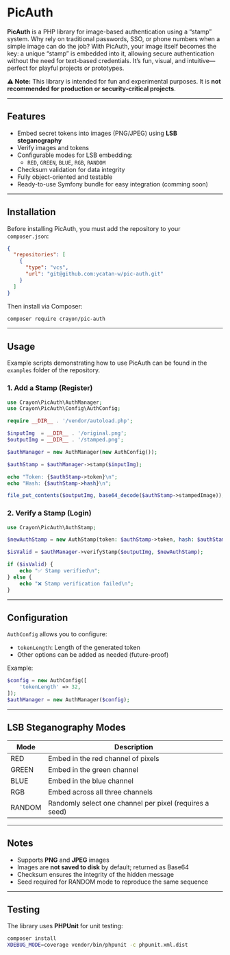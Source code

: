 # PicAuth

**PicAuth** is a PHP library for image-based authentication using a “stamp” system.
Why rely on traditional passwords, SSO, or phone numbers when a simple image can do the job? With PicAuth, your image itself becomes the key: a unique “stamp” is embedded into it, allowing secure authentication without the need for text-based credentials. It’s fun, visual, and intuitive—perfect for playful projects or prototypes.

**⚠️ Note:** This library is intended for fun and experimental purposes. It is **not recommended for production or security-critical projects**.

---

## Features

- Embed secret tokens into images (PNG/JPEG) using **LSB steganography**
- Verify images and tokens
- Configurable modes for LSB embedding:
  - `RED`, `GREEN`, `BLUE`, `RGB`, `RANDOM`
- Checksum validation for data integrity
- Fully object-oriented and testable
- Ready-to-use Symfony bundle for easy integration (comming soon)

---

## Installation

Before installing PicAuth, you must add the repository to your `composer.json`:

```json
{
  "repositories": [
    {
      "type": "vcs",
      "url": "git@github.com:ycatan-w/pic-auth.git"
    }
  ]
}
```

Then install via Composer:

```bash
composer require crayon/pic-auth
```

---

## Usage

Example scripts demonstrating how to use PicAuth can be found in the `examples` folder of the repository.

### 1. Add a Stamp (Register)

```php
use Crayon\PicAuth\AuthManager;
use Crayon\PicAuth\Config\AuthConfig;

require __DIR__ . '/vendor/autoload.php';

$inputImg  = __DIR__ . '/original.png';
$outputImg = __DIR__ . '/stamped.png';

$authManager = new AuthManager(new AuthConfig());

$authStamp = $authManager->stamp($inputImg);

echo "Token: {$authStamp->token}\n";
echo "Hash: {$authStamp->hash}\n";

file_put_contents($outputImg, base64_decode($authStamp->stampedImage));
```

### 2. Verify a Stamp (Login)

```php
use Crayon\PicAuth\AuthStamp;

$newAuthStamp = new AuthStamp(token: $authStamp->token, hash: $authStamp->hash);

$isValid = $authManager->verifyStamp($outputImg, $newAuthStamp);

if ($isValid) {
    echo "✅ Stamp verified\n";
} else {
    echo "❌ Stamp verification failed\n";
}
```

---

## Configuration

`AuthConfig` allows you to configure:

- `tokenLength`: Length of the generated token
- Other options can be added as needed (future-proof)

Example:

```php
$config = new AuthConfig([
    'tokenLength' => 32,
]);
$authManager = new AuthManager($config);
```

---

## LSB Steganography Modes

| Mode   | Description                                             |
| ------ | ------------------------------------------------------- |
| RED    | Embed in the red channel of pixels                      |
| GREEN  | Embed in the green channel                              |
| BLUE   | Embed in the blue channel                               |
| RGB    | Embed across all three channels                         |
| RANDOM | Randomly select one channel per pixel (requires a seed) |

---

## Notes

- Supports **PNG** and **JPEG** images
- Images are **not saved to disk** by default; returned as Base64
- Checksum ensures the integrity of the hidden message
- Seed required for RANDOM mode to reproduce the same sequence

---

## Testing

The library uses **PHPUnit** for unit testing:

```bash
composer install
XDEBUG_MODE=coverage vendor/bin/phpunit -c phpunit.xml.dist
```
